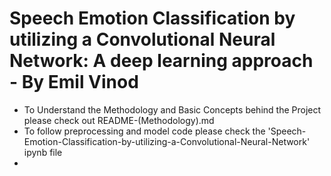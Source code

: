 # Speech Emotion Classification by utilizing a Convolutional Neural Network: A deep learning approach - By Emil Vinod
  - To Understand the Methodology and Basic Concepts behind the Project please check out README-(Methodology).md
  - To follow preprocessing and model code please check the 'Speech-Emotion-Classification-by-utilizing-a-Convolutional-Neural-Network' ipynb file
  - 
